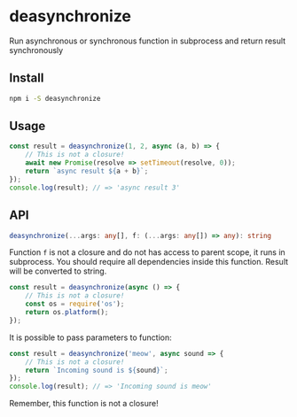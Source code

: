 # deasynchronize

Run asynchronous or synchronous function in subprocess and return result synchronously

## Install

```sh
npm i -S deasynchronize
```

## Usage

```ts
const result = deasynchronize(1, 2, async (a, b) => {
    // This is not a closure!
    await new Promise(resolve => setTimeout(resolve, 0));
    return `async result ${a + b}`;
});
console.log(result); // => 'async result 3'
```

## API

```ts
deasynchronize(...args: any[], f: (...args: any[]) => any): string
```

Function `f` is not a closure and do not has access to parent scope, it runs in subprocess.
You should require all dependencies inside this function. Result will be converted to string.

```ts
const result = deasynchronize(async () => {
    // This is not a closure!
    const os = require('os');
    return os.platform();
});
```

It is possible to pass parameters to function:

```ts
const result = deasynchronize('meow', async sound => {
    // This is not a closure!
    return `Incoming sound is ${sound}`;
});
console.log(result); // => 'Incoming sound is meow'
```

Remember, this function is not a closure!
